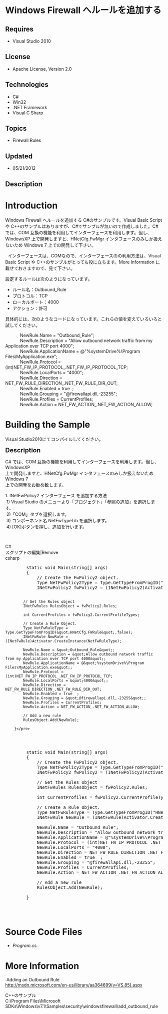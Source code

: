 # Windows Firewall へルールを追加する
## Requires
- Visual Studio 2010
## License
- Apache License, Version 2.0
## Technologies
- C#
- Win32
- .NET Framework
- Visual C Sharp
## Topics
- Firewall Rules
## Updated
- 05/21/2012
## Description

<h1>Introduction</h1>
<p>Windows Firewall へルールを追加する C#のサンプルです。Visual Basic Script や C&#43;&#43;のサンプルはありますが、C#でサンプルが無いので作成しました。C# では、COM 互換の機能を利用してインターフェースを利用します。但し、WindowsXP 上で開発しますと、HNetCfg.FwMgr インタフェースのみしか扱えないため Windows 7 上での開発して下さい。</p>
<p>&nbsp;&nbsp;インターフェースは、COMなので、インターフェースのの利用方法は、Visual Basic Script や C&#43;&#43;のサンプルがとっても役に立ちます。More Information に載せておきますので、見て下さい。</p>
<p style="text-align:left">設定するルールは次のようになっています。</p>
<ul>
<li>
<div style="text-align:left">ルール名：Outbound_Rule</div>
</li><li>プロトコル：TCP </li><li>ローカルポート：4000 </li><li>アクション：許可 </li></ul>
<p>具体的には、次のようなコードになっています。これらの値を変えていろいろと試してください。</p>
<p>&nbsp;&nbsp;&nbsp;&nbsp;&nbsp;&nbsp;&nbsp;&nbsp;&nbsp;&nbsp;&nbsp;&nbsp;NewRule.Name = &quot;Outbound_Rule&quot;;<br>
&nbsp;&nbsp;&nbsp;&nbsp;&nbsp;&nbsp;&nbsp;&nbsp;&nbsp;&nbsp;&nbsp; NewRule.Description = &quot;Allow outbound network traffic from my Application over TCP port 4000&quot;;<br>
&nbsp;&nbsp;&nbsp;&nbsp;&nbsp;&nbsp;&nbsp;&nbsp;&nbsp;&nbsp;&nbsp; NewRule.ApplicationName = @&quot;%systemDrive%\Program Files\MyApplication.exe&quot;;<br>
&nbsp;&nbsp;&nbsp;&nbsp;&nbsp;&nbsp;&nbsp;&nbsp;&nbsp;&nbsp;&nbsp; NewRule.Protocol = (int)NET_FW_IP_PROTOCOL_.NET_FW_IP_PROTOCOL_TCP;<br>
&nbsp;&nbsp;&nbsp;&nbsp;&nbsp;&nbsp;&nbsp;&nbsp;&nbsp;&nbsp;&nbsp; NewRule.LocalPorts = &quot;4000&quot;;<br>
&nbsp;&nbsp;&nbsp;&nbsp;&nbsp;&nbsp;&nbsp;&nbsp;&nbsp;&nbsp;&nbsp; NewRule.Direction = NET_FW_RULE_DIRECTION_.NET_FW_RULE_DIR_OUT;<br>
&nbsp;&nbsp;&nbsp;&nbsp;&nbsp;&nbsp;&nbsp;&nbsp;&nbsp;&nbsp;&nbsp; NewRule.Enabled = true&nbsp; ;<br>
&nbsp;&nbsp;&nbsp;&nbsp;&nbsp;&nbsp;&nbsp;&nbsp;&nbsp;&nbsp;&nbsp; NewRule.Grouping = &quot;@firewallapi.dll,-23255&quot;;<br>
&nbsp;&nbsp;&nbsp;&nbsp;&nbsp;&nbsp;&nbsp;&nbsp;&nbsp;&nbsp;&nbsp; NewRule.Profiles = CurrentProfiles;<br>
&nbsp;&nbsp;&nbsp;&nbsp;&nbsp;&nbsp;&nbsp;&nbsp;&nbsp;&nbsp;&nbsp; NewRule.Action = NET_FW_ACTION_.NET_FW_ACTION_ALLOW;</p>
<h1><span>Building the Sample</span></h1>
<p>Visual Studio2010にてコンパイルしてください。</p>
<p><span style="font-size:20px; font-weight:bold">Description</span></p>
<p>C# では、COM 互換の機能を利用してインターフェースを利用します。但し、WindowsXP<br>
上で開発しますと、HNetCfg.FwMgr インタフェースのみしか扱えないため Windows 7 <br>
上での開発をお勧め致します。</p>
<p>1. INetFwPolicy2 インターフェース を追加する方法<br>
&nbsp;1) Visual Studio のメニューより「プロジェクト」「参照の追加」を選択します。<br>
&nbsp;2)「COM」タブを選択します。<br>
&nbsp;3) コンポーネント名 NetFwTypeLib を選択します。<br>
&nbsp;4) [OK]ボタンを押し、追加を行います。</p>
<p><em>&nbsp;</em></p>
<div class="scriptcode">
<div class="pluginEditHolder" pluginCommand="mceScriptCode">
<div class="title"><span>C#</span></div>
<div class="pluginLinkHolder"><span class="pluginEditHolderLink">スクリプトの編集</span>|<span class="pluginRemoveHolderLink">Remove</span></div>
<span class="hidden">csharp</span>
<pre class="hidden">        static void Main(string[] args)
        {
            // Create the FwPolicy2 object.
            Type NetFwPolicy2Type = Type.GetTypeFromProgID(&quot;HNetCfg.FwPolicy2&quot;,false);
            INetFwPolicy2 fwPolicy2 = (INetFwPolicy2)Activator.CreateInstance(NetFwPolicy2Type);

            // Get the Rules object
            INetFwRules RulesObject = fwPolicy2.Rules; 

            int CurrentProfiles = fwPolicy2.CurrentProfileTypes;

            // Create a Rule Object.
            Type NetFwRuleType = Type.GetTypeFromProgID(&quot;HNetCfg.FWRule&quot;,false);
            INetFwRule NewRule = (INetFwRule)Activator.CreateInstance(NetFwRuleType);
    
            NewRule.Name = &quot;Outbound_Rule&quot;;
            NewRule.Description = &quot;Allow outbound network traffic from my Application over TCP port 4000&quot;;
            NewRule.ApplicationName = @&quot;%systemDrive%\Program Files\MyApplication.exe&quot;;
            NewRule.Protocol = (int)NET_FW_IP_PROTOCOL_.NET_FW_IP_PROTOCOL_TCP;
            NewRule.LocalPorts = &quot;4000&quot;;
            NewRule.Direction = NET_FW_RULE_DIRECTION_.NET_FW_RULE_DIR_OUT;
            NewRule.Enabled = true  ;
            NewRule.Grouping = &quot;@firewallapi.dll,-23255&quot;;
            NewRule.Profiles = CurrentProfiles;
            NewRule.Action = NET_FW_ACTION_.NET_FW_ACTION_ALLOW;
        
            // Add a new rule
            RulesObject.Add(NewRule);

        }</pre>
<div class="preview">
<pre class="csharp">&nbsp;&nbsp;&nbsp;&nbsp;&nbsp;&nbsp;&nbsp;&nbsp;<span class="cs__keyword">static</span>&nbsp;<span class="cs__keyword">void</span>&nbsp;Main(<span class="cs__keyword">string</span>[]&nbsp;args)&nbsp;
&nbsp;&nbsp;&nbsp;&nbsp;&nbsp;&nbsp;&nbsp;&nbsp;{&nbsp;
&nbsp;&nbsp;&nbsp;&nbsp;&nbsp;&nbsp;&nbsp;&nbsp;&nbsp;&nbsp;&nbsp;&nbsp;<span class="cs__com">//&nbsp;Create&nbsp;the&nbsp;FwPolicy2&nbsp;object.</span>&nbsp;
&nbsp;&nbsp;&nbsp;&nbsp;&nbsp;&nbsp;&nbsp;&nbsp;&nbsp;&nbsp;&nbsp;&nbsp;Type&nbsp;NetFwPolicy2Type&nbsp;=&nbsp;Type.GetTypeFromProgID(<span class="cs__string">&quot;HNetCfg.FwPolicy2&quot;</span>,<span class="cs__keyword">false</span>);&nbsp;
&nbsp;&nbsp;&nbsp;&nbsp;&nbsp;&nbsp;&nbsp;&nbsp;&nbsp;&nbsp;&nbsp;&nbsp;INetFwPolicy2&nbsp;fwPolicy2&nbsp;=&nbsp;(INetFwPolicy2)Activator.CreateInstance(NetFwPolicy2Type);&nbsp;
&nbsp;
&nbsp;&nbsp;&nbsp;&nbsp;&nbsp;&nbsp;&nbsp;&nbsp;&nbsp;&nbsp;&nbsp;&nbsp;<span class="cs__com">//&nbsp;Get&nbsp;the&nbsp;Rules&nbsp;object</span>&nbsp;
&nbsp;&nbsp;&nbsp;&nbsp;&nbsp;&nbsp;&nbsp;&nbsp;&nbsp;&nbsp;&nbsp;&nbsp;INetFwRules&nbsp;RulesObject&nbsp;=&nbsp;fwPolicy2.Rules;&nbsp;&nbsp;
&nbsp;
&nbsp;&nbsp;&nbsp;&nbsp;&nbsp;&nbsp;&nbsp;&nbsp;&nbsp;&nbsp;&nbsp;&nbsp;<span class="cs__keyword">int</span>&nbsp;CurrentProfiles&nbsp;=&nbsp;fwPolicy2.CurrentProfileTypes;&nbsp;
&nbsp;
&nbsp;&nbsp;&nbsp;&nbsp;&nbsp;&nbsp;&nbsp;&nbsp;&nbsp;&nbsp;&nbsp;&nbsp;<span class="cs__com">//&nbsp;Create&nbsp;a&nbsp;Rule&nbsp;Object.</span>&nbsp;
&nbsp;&nbsp;&nbsp;&nbsp;&nbsp;&nbsp;&nbsp;&nbsp;&nbsp;&nbsp;&nbsp;&nbsp;Type&nbsp;NetFwRuleType&nbsp;=&nbsp;Type.GetTypeFromProgID(<span class="cs__string">&quot;HNetCfg.FWRule&quot;</span>,<span class="cs__keyword">false</span>);&nbsp;
&nbsp;&nbsp;&nbsp;&nbsp;&nbsp;&nbsp;&nbsp;&nbsp;&nbsp;&nbsp;&nbsp;&nbsp;INetFwRule&nbsp;NewRule&nbsp;=&nbsp;(INetFwRule)Activator.CreateInstance(NetFwRuleType);&nbsp;
&nbsp;&nbsp;&nbsp;&nbsp;&nbsp;
&nbsp;&nbsp;&nbsp;&nbsp;&nbsp;&nbsp;&nbsp;&nbsp;&nbsp;&nbsp;&nbsp;&nbsp;NewRule.Name&nbsp;=&nbsp;<span class="cs__string">&quot;Outbound_Rule&quot;</span>;&nbsp;
&nbsp;&nbsp;&nbsp;&nbsp;&nbsp;&nbsp;&nbsp;&nbsp;&nbsp;&nbsp;&nbsp;&nbsp;NewRule.Description&nbsp;=&nbsp;<span class="cs__string">&quot;Allow&nbsp;outbound&nbsp;network&nbsp;traffic&nbsp;from&nbsp;my&nbsp;Application&nbsp;over&nbsp;TCP&nbsp;port&nbsp;4000&quot;</span>;&nbsp;
&nbsp;&nbsp;&nbsp;&nbsp;&nbsp;&nbsp;&nbsp;&nbsp;&nbsp;&nbsp;&nbsp;&nbsp;NewRule.ApplicationName&nbsp;=&nbsp;@<span class="cs__string">&quot;%systemDrive%\Program&nbsp;Files\MyApplication.exe&quot;</span>;&nbsp;
&nbsp;&nbsp;&nbsp;&nbsp;&nbsp;&nbsp;&nbsp;&nbsp;&nbsp;&nbsp;&nbsp;&nbsp;NewRule.Protocol&nbsp;=&nbsp;(<span class="cs__keyword">int</span>)NET_FW_IP_PROTOCOL_.NET_FW_IP_PROTOCOL_TCP;&nbsp;
&nbsp;&nbsp;&nbsp;&nbsp;&nbsp;&nbsp;&nbsp;&nbsp;&nbsp;&nbsp;&nbsp;&nbsp;NewRule.LocalPorts&nbsp;=&nbsp;<span class="cs__string">&quot;4000&quot;</span>;&nbsp;
&nbsp;&nbsp;&nbsp;&nbsp;&nbsp;&nbsp;&nbsp;&nbsp;&nbsp;&nbsp;&nbsp;&nbsp;NewRule.Direction&nbsp;=&nbsp;NET_FW_RULE_DIRECTION_.NET_FW_RULE_DIR_OUT;&nbsp;
&nbsp;&nbsp;&nbsp;&nbsp;&nbsp;&nbsp;&nbsp;&nbsp;&nbsp;&nbsp;&nbsp;&nbsp;NewRule.Enabled&nbsp;=&nbsp;<span class="cs__keyword">true</span>&nbsp;&nbsp;;&nbsp;
&nbsp;&nbsp;&nbsp;&nbsp;&nbsp;&nbsp;&nbsp;&nbsp;&nbsp;&nbsp;&nbsp;&nbsp;NewRule.Grouping&nbsp;=&nbsp;<span class="cs__string">&quot;@firewallapi.dll,-23255&quot;</span>;&nbsp;
&nbsp;&nbsp;&nbsp;&nbsp;&nbsp;&nbsp;&nbsp;&nbsp;&nbsp;&nbsp;&nbsp;&nbsp;NewRule.Profiles&nbsp;=&nbsp;CurrentProfiles;&nbsp;
&nbsp;&nbsp;&nbsp;&nbsp;&nbsp;&nbsp;&nbsp;&nbsp;&nbsp;&nbsp;&nbsp;&nbsp;NewRule.Action&nbsp;=&nbsp;NET_FW_ACTION_.NET_FW_ACTION_ALLOW;&nbsp;
&nbsp;&nbsp;&nbsp;&nbsp;&nbsp;&nbsp;&nbsp;&nbsp;&nbsp;
&nbsp;&nbsp;&nbsp;&nbsp;&nbsp;&nbsp;&nbsp;&nbsp;&nbsp;&nbsp;&nbsp;&nbsp;<span class="cs__com">//&nbsp;Add&nbsp;a&nbsp;new&nbsp;rule</span>&nbsp;
&nbsp;&nbsp;&nbsp;&nbsp;&nbsp;&nbsp;&nbsp;&nbsp;&nbsp;&nbsp;&nbsp;&nbsp;RulesObject.Add(NewRule);&nbsp;
&nbsp;
&nbsp;&nbsp;&nbsp;&nbsp;&nbsp;&nbsp;&nbsp;&nbsp;}</pre>
</div>
</div>
</div>
<h1><span>Source Code Files</span></h1>
<ul>
<li><em>Program.cs.</em> </li></ul>
<h1>More Information</h1>
<p>&nbsp;Adding an Outbound Rule<br>
<a href="http://msdn.microsoft.com/en-us/library/aa364699(v=VS.85).aspx">http://msdn.microsoft.com/en-us/library/aa364699(v=VS.85).aspx</a></p>
<p>C&#43;&#43;のサンプル<br>
C:\Program Files\Microsoft SDKs\Windows\v7.1\Samples\security\windowsfirewall\add_outbound_rule</p>
